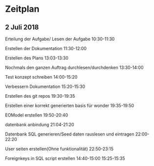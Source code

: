 # Zeitplan

## 2 Juli 2018

Erteilung der Aufgabe/ Lesen der Aufgabe
10:30-11:30

Erstellen der Dokumentation
11:30-12:00

Erstellen des Plans
13:03-13:30

Nochmals den ganzen Auftrag durchlesen/durchdenken
13:30-14:00

Test konzept schreiben
14:00-15:20

Verbessern Dokumentation
15:20-15:30

Erstellen des git repos
19:30-19:35

Erstellen einer korrekt generierten basis  für wonder
19:35-19:50

EOModel erstellen
19:50-20:40

datenbank anbindung
21:04-21:20

Datenbank SQL generieren/Seed daten rauslesen und eintragen
22:00-22:20

User seiten erstellen(Ohne funktionalität)
22:50-23:15

Foreignkeys in SQL script erstellen
14:40-15:00
15:25-15:35
